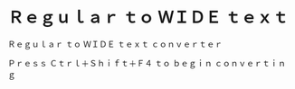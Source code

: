 # Ｒｅｇｕｌａｒ  ｔｏ  ＷＩＤＥ  ｔｅｘｔ
Ｒｅｇｕｌａｒ  ｔｏ  ＷＩＤＥ  ｔｅｘｔ  ｃｏｎｖｅｒｔｅｒ

Ｐｒｅｓｓ  Ｃｔｒｌ＋Ｓｈｉｆｔ＋Ｆ４  ｔｏ  ｂｅｇｉｎ  ｃｏｎｖｅｒｔｉｎｇ
